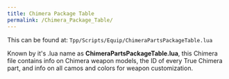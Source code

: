 ```yaml
---
title: Chimera Package Table
permalink: /Chimera_Package_Table/
---
```


This can be found at: `Tpp/Scripts/Equip/ChimeraPartsPackageTable.lua`

Known by it's .lua name as **ChimeraPartsPackageTable.lua**, this
Chimera file contains info on Chimera weapon models, the ID of every
True Chimera part, and info on all camos and colors for weapon
customization.